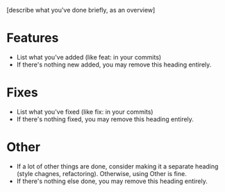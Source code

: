 [describe what you've done briefly, as an overview]
# Features
- List what you've added (like feat: in your commits)
- If there's nothing new added, you may remove this heading entirely.
# Fixes
- List what you've fixed (like fix: in your commits)
- If there's nothing fixed, you may remove this heading entirely.
# Other
- If a lot of other things are done, consider making it a separate heading (style chagnes, refactoring). Otherwise, using Other is fine.
- If there's nothing else done, you may remove this heading entirely.
